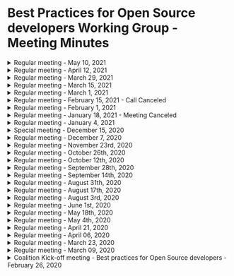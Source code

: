 # Best Practices for Open Source developers Working Group - Meeting Minutes


<details>
<summary>Regular meeting - May 10, 2021</summary>
 
 ## Live Meeting Notes
 https://docs.google.com/document/d/1c3HYr0ARjqK3qBCVBkkN-buZsD5KMpQc_dRhPa93Big/edit#
 
  ## Intro
 * New members on the call this week?

 ## Please Vote ##
 Seeking to move meeting to a better time, please vote: https://doodle.com/poll/xxh6ykwx23icqzrc
  
 ## Quick status on in-flight projects - (~2min each)
  ### Fundamentals course
  https://courses.edx.org/courses/course-v1:LinuxFoundationX+LFD106x+3T2020/course/
  
* course updates desired annually to 1.5 years
* desire to convert from gdoc to markdown (having some opportunities
 
 ### SKF
 https://www.securityknowledgeframework.org/
 
 
 ### CII Best Practices badge project 
 https://bestpractices.coreinfrastructure.org/en
 
 
 ### Inventory project (CRE)
https://owasp.org/www-project-integration-standards/
https://docs.google.com/presentation/d/16R84qeu9Lvvt4lrSG0dymHgTjqAEzB2XJIsDi4JCHr4/edit#slide=id.p
  * 

 ### Scorecards
 https://github.com/ossf/scorecard 
 

 ## Synchronizing Group Efforts
Resources - 
 *  http://people.redhat.com/crrobins/DevBestPractice-RefArch.pdf 
 *  https://jamboard.google.com/d/1rpCIykiwrjFG-wvvyVg4YyMwP4RZI6txOWu3ociTOXo/viewer?f=0
 *  http://people.redhat.com/crrobins/Dev_Best_Practices_Drawings.pdf
 
 Conversation around next projects
  *  Talked through desire of group to craft some actionable good practices
  *  How can we provide advise to Maintainers on how to make upgrades easier
 
## Recording
TBD
</details>


<details>
<summary>Regular meeting - April 12, 2021</summary>
 
 ## Live Meeting Notes
https://docs.google.com/document/d/1P6TtTkbtSBLfdjlYWDS4c6EQi_1yTuxqEJyNcBHvrjY/edit#heading=h.f4s78jj8txih
 
  ## Intro
 * New members on the call this week?

 
 ## Quick status on in-flight projects - (~2min each)
  ### Fundamentals course
  https://courses.edx.org/courses/course-v1:LinuxFoundationX+LFD106x+3T2020/course/
  
* course updates desired annually to 1.5 years
* desire to convert from gdoc to markdown (having some opportunities
 
 ### SKF
 https://www.securityknowledgeframework.org/
 
 
 ### CII Best Practices badge project 
 https://bestpractices.coreinfrastructure.org/en
 
 
 ### Inventory project (CRE)
https://owasp.org/www-project-integration-standards/
https://docs.google.com/presentation/d/16R84qeu9Lvvt4lrSG0dymHgTjqAEzB2XJIsDi4JCHr4/edit#slide=id.p
  * 

 ### Scorecards
 https://github.com/ossf/scorecard 
 

 ## Synchronizing Group Efforts
Resources - 
 *  http://people.redhat.com/crrobins/DevBestPractice-RefArch.pdf 
 *  https://jamboard.google.com/d/1rpCIykiwrjFG-wvvyVg4YyMwP4RZI6txOWu3ociTOXo/viewer?f=0
 *  http://people.redhat.com/crrobins/Dev_Best_Practices_Drawings.pdf
 
 Conversation around next projects
  *  Talked through desire of group to craft some actionable good practices
  *  How can we provide advise to Maintainers on how to make upgrades easier
 
## Recording
TBD
</details>



<details>
<summary>Regular meeting - March 29, 2021</summary>
 
 ## Live Meeting Notes
 https://docs.google.com/document/d/1yNd8n5edZARxZ2dRWSG-0Z03dEOKdLruiIJSvgMTou4/edit#heading=h.f4s78jj8txih

 
  ## Intro
 * New members on the call this week?

 
 ## Quick status on in-flight projects - (~2min each)
  ### Fundamentals course
  https://courses.edx.org/courses/course-v1:LinuxFoundationX+LFD106x+3T2020/course/
  
* course updates desired annually to 1.5 years
* desire to convert from gdoc to markdown (having some opportunities
 
 ### SKF
 https://www.securityknowledgeframework.org/
 
 
 ### CII Best Practices badge project 
 https://bestpractices.coreinfrastructure.org/en
 
 
 ### Inventory project (CRE)
https://owasp.org/www-project-integration-standards/
https://docs.google.com/presentation/d/16R84qeu9Lvvt4lrSG0dymHgTjqAEzB2XJIsDi4JCHr4/edit#slide=id.p
  * 

 ### Scorecards
 https://github.com/ossf/scorecard 
 

 ## Synchronizing Group Efforts
Resources - 
 *  http://people.redhat.com/crrobins/DevBestPractice-RefArch.pdf 
 *  https://jamboard.google.com/d/1rpCIykiwrjFG-wvvyVg4YyMwP4RZI6txOWu3ociTOXo/viewer?f=0
 *  http://people.redhat.com/crrobins/Dev_Best_Practices_Drawings.pdf
 
 Conversation around next projects
  *  Talked through desire of group to craft some actionable good practices
  *  How can we provide advise to Maintainers on how to make upgrades easier
 
## Recording
TBD
</details>


<details>
 <summary>Regular meeting - March 15, 2021 </summary>
 
 ## Live Meeting Notes
 

 
  ## Intro
 * New members on the call this week?

 
 ## Quick status on in-flight projects - (~2min each)
  ### Fundamentals course
  https://courses.edx.org/courses/course-v1:LinuxFoundationX+LFD106x+3T2020/course/
  
* course updates desired annually to 1.5 years
* desire to convert from gdoc to markdown (having some opportunities
 
 ### SKF
 https://www.securityknowledgeframework.org/
 
 
 ### CII Best Practices badge project 
 https://bestpractices.coreinfrastructure.org/en
 
 
 ### Inventory project (CRE)
https://owasp.org/www-project-integration-standards/
https://docs.google.com/presentation/d/16R84qeu9Lvvt4lrSG0dymHgTjqAEzB2XJIsDi4JCHr4/edit#slide=id.p
  * 

 ### Scorecards
 https://github.com/ossf/scorecard 
 

 ## Synchronizing Group Efforts
Resources - 
 *  http://people.redhat.com/crrobins/DevBestPractice-RefArch.pdf 
 *  https://jamboard.google.com/d/1rpCIykiwrjFG-wvvyVg4YyMwP4RZI6txOWu3ociTOXo/viewer?f=0
 *  http://people.redhat.com/crrobins/Dev_Best_Practices_Drawings.pdf
 
 Conversation around next projects
  *  Talked through desire of group to craft some actionable good practices
  *  How can we provide advise to Maintainers on how to make upgrades easier
  *  Could we take "Top X" from Stack Overflow and work on guidance to correct those things?
 
## Recording
TBD
</details>

<details>
 <summary>Regular meeting - March 1, 2021 </summary>
 
 ## Live Meeting Notes
 
 https://docs.google.com/document/d/1rT6YPFb6LnL1EaCo97gFLcj_QanIoAt-f_q8V8SZqJM/edit
 
  ## Intro
 * New members on the call this week?
-  Brandon Caldwell
 
 ## Quick status on in-flight projects - (~2min each)
  ### Fundamentals course
  https://courses.edx.org/courses/course-v1:LinuxFoundationX+LFD106x+3T2020/course/
  
* course updates desired annually to 1.5 years
* desire to convert from gdoc to markdown (having some opportunities
 
 ### SKF
 https://www.securityknowledgeframework.org/
 
 
 ### CII Best Practices badge project 
 https://bestpractices.coreinfrastructure.org/en
 
 
 ### Inventory project (CRE)
https://owasp.org/www-project-integration-standards/
https://docs.google.com/presentation/d/16R84qeu9Lvvt4lrSG0dymHgTjqAEzB2XJIsDi4JCHr4/edit#slide=id.p
  * 

 ### Scorecards
 https://github.com/ossf/scorecard 
 

 ## Synchronizing Group Efforts
Resources - 
 *  http://people.redhat.com/crrobins/DevBestPractice-RefArch.pdf 
 *  https://jamboard.google.com/d/1rpCIykiwrjFG-wvvyVg4YyMwP4RZI6txOWu3ociTOXo/viewer?f=0
 *  http://people.redhat.com/crrobins/Dev_Best_Practices_Drawings.pdf
 
 Conversation around next projects
  *  Talked through desire of group to craft some actionable good practices
  *  How can we provide advise to MAintainers on how to make upgrades easier
  *  Could we take "Top X" from Stack Overflow and work on guidance to correct those things?
 
## Recording
https://zoom.us/rec/share/jGRUSBtJ1Jv7IE8Vvn8xRjAtMzfHjUHUZjaDH2k_TTWzeXXRXZpK6J1UPpy0hdzF.v5AMc6yj9XNpHD-T?startTime=1614614696000
</details>


<details>
 <summary>Regular meeting - February 15, 2021 - Call Canceled</summary>
 
  ## Intro
 * New members on the call this week?
-  
 
 ## Quick status on in-flight projects - (~2min each)
  ### Fundamentals course
  https://courses.edx.org/courses/course-v1:LinuxFoundationX+LFD106x+3T2020/course/
  
* 
 
 ### SKF
 https://www.securityknowledgeframework.org/
 
 * 
 
 ### CII Best Practices badge project 
 https://bestpractices.coreinfrastructure.org/en
 
 *  
 
 ### Inventory project (CRE)
https://owasp.org/www-project-integration-standards/
https://docs.google.com/presentation/d/16R84qeu9Lvvt4lrSG0dymHgTjqAEzB2XJIsDi4JCHr4/edit#slide=id.p
  * 

 ### Scorecards
 https://github.com/ossf/scorecard 
  *  


 ## Synchronizing Group Efforts
Resources - 
 *  http://people.redhat.com/crrobins/DevBestPractice-RefArch.pdf 
 *  https://jamboard.google.com/d/1rpCIykiwrjFG-wvvyVg4YyMwP4RZI6txOWu3ociTOXo/viewer?f=0
 *  http://people.redhat.com/crrobins/Dev_Best_Practices_Drawings.pdf
 
 Conversation around diagrams
  *  
  *  
  *  
 
## Recording
N/A
</details>

<details>
 <summary>Regular meeting - February 1, 2021</summary>
 
  ## Intro
 * New members on the call this week?
-  Vinnod Anadan
 
 ## Quick status on in-flight projects - (~2min each)
  ### Fundamentals course
  https://courses.edx.org/courses/course-v1:LinuxFoundationX+LFD106x+3T2020/course/
  
* need to convert google docs to markdown format....someday
* Seeking to do annual update/every year and a half
* @CRob talk to david w about RH training (and any others that have interesting materials)
 
 ### SKF
 https://www.securityknowledgeframework.org/
 
 * building feature for secure code review (CVEs, code snippets, etc). will have real examples in the near future.  Xav will ping Glen to continue collaborating. 
 
 ### CII Best Practices badge project 
 https://bestpractices.coreinfrastructure.org/en
 
 *  David posted email about longer-term project.  Website runs on Rails5 due to libary incompatibilities with Rails6.  Working on conversion.  Testing framework currently does not work (but most of the rest does).
 *  David notes "making updates hard is a security problem.  how do we fix this?"
 *  We may want to pick this up as a future work item (simpler updates).  We can provide advice, tooling, etc to help devs avoid getting in this spot. Dependabot and other tricks, guidance docs per language maybe?  How do we address this from an SCA-perspective
 *   Dan L has two recent posts two posts  https://medium.com/swlh/the-dependency-jungle-841bd1c7bce0 &   https://dlorenc.medium.com/zombie-dependencies-77c34740a7a8 
 
 ### Inventory project (CRE)
https://owasp.org/www-project-integration-standards/
https://docs.google.com/presentation/d/16R84qeu9Lvvt4lrSG0dymHgTjqAEzB2XJIsDi4JCHr4/edit#slide=id.p
 
Update from CRE team - -"We just finished mapping the CREs (based on ASVS checks) to NIST SP800-53!
After analysing the result we concluded we need an intermediate layer of concepts to make mapping and maintenance easier, but also to make the inventory more organized. See the slides for details and examples. We also specified the mapping data model, as promised. 
Currently we are adding the conceptual layers to the CRE mapping and then we can work with Glenn and Riccardo on importing and frontend work. In case we won't have a working demo next time we definitely can show you examples in the data of what it will look like using source data and mockups. We look forward to that."

 ### Scorecards
 https://github.com/ossf/scorecard 
  *  working with Envoy project to eval dependencies.
  *  questions on how to address best practices have come up..."how we we do crypto validation?", for example


 ## Synchronizing Group Efforts
Resources - 
 *  http://people.redhat.com/crrobins/DevBestPractice-RefArch.pdf 
 *  https://jamboard.google.com/d/1rpCIykiwrjFG-wvvyVg4YyMwP4RZI6txOWu3ociTOXo/viewer?f=0
 *  http://people.redhat.com/crrobins/Dev_Best_Practices_Drawings.pdf
 
 Conversation around diagrams
  *  Page 3 - Move SKF & CII into Venn overlap fully
  *  @CRob to test out a few colours for diagram
  *  Page 2 - remove Inputs/Output for now and ask project leads to flesh out project info for publication to WG landing page
  *  Future Work Item - review desired requirements to endorse for OSS Devs with group.  Provide guidance for MFA/2FA for deves
  *  Page 5 - Personas - @CRob share Vuln. Disclosure person PPT with group for review.  
  *  @ALL - review page 5 androvide notes on personas relevant to this WG, make suggestions for items to combine/not focus on, and personas to expand
 
 
## Recording
TBD
</details>
 
 <details>
 <summary>Regular meeting - January 18, 2021 - Meeting Canceled</summary>
 
 ## Intro
 * New members on the call this week?
-  
 
 ## Quick status on in-flight projects - (~2min each)
  ### Fundamentals course
  https://courses.edx.org/courses/course-v1:LinuxFoundationX+LFD106x+3T2020/course/
  
*    
 
 ### SKF
 https://www.securityknowledgeframework.org/
 
 * 
 
 ### CII Best Practices badge project 
 https://bestpractices.coreinfrastructure.org/en
 
 *  Rails 5->6 update. "Making updates hard is a security problem"


 
 ### Inventory project (CRE)
https://owasp.org/www-project-integration-standards/
https://docs.google.com/presentation/d/16R84qeu9Lvvt4lrSG0dymHgTjqAEzB2XJIsDi4JCHr4/edit#slide=id.p
  *Instantiated the first batch of low level common requirements, based on the ASVS checks
• Linked these to the OWASP top 10
•85% Linking these to NIST SP800-53 rev.5. – as a donation to the community by the Software Improvement Group
We regard this NIST publication as a good source as it is authoritative and provides useful additional content, like optional countermeasures
such as purging a mobile device in case of a lockout. Approach:
• Starting with ASVS since it generally is most detailed, then tracing the most relevant paragraphs in NIST-800-53.
• Ignoring second-order relations (Related controls in NIST), as it creates a jungle of (circular) references that we are trying to simplify.
• Starting up: Mapping WSTG - self maintaining!
We are in the process of making the CRE-links with the OWASP Web Security Testing Guide the first self-maintaining mapping. The plan is to
add tags to the WSTG sources that our parse will use to keep the CRE mapping up to date all the time.
• Soon: importing in SKF and building first use case: Show CRE page based on CRE-ID.
• After that:
• Adding intelligence to the CRE parser that finds new (cross-) relations if new data is added by the community.
• More use cases, e.g. search, coverage mapping from standard to standard
• Setting up structure for native CRE browsing, using perspectives
  

 ### Scorecards
 https://github.com/ossf/scorecard 
  *   


 ## Synchronizing Group Efforts
Resources - 
 *  http://people.redhat.com/crrobins/DevBestPractice-RefArch.pdf 
 *  https://jamboard.google.com/d/1rpCIykiwrjFG-wvvyVg4YyMwP4RZI6txOWu3ociTOXo/viewer?f=0
 *  http://people.redhat.com/crrobins/Dev_Best_Practices_Drawings.pdf
 
 ## Other subjects
 *  
 *
 
## Recording
TBD
</details>


<details>
 
 <summary>Regular meeting - January 4, 2021</summary>
 
 ## Intro
 * New members on the call this week?
- Jon Zeolla
 
 ## Quick status on in-flight projects - (~2min each)
  ### Fundamentals course
  https://courses.edx.org/courses/course-v1:LinuxFoundationX+LFD106x+3T2020/course/
*    
 
 ### SKF
 https://www.securityknowledgeframework.org/
 * up to 18 pis running the lab environment
 * toying with idea of adding code reading skill to SKF (wants to check with CodeQL guys) - provide snippet, have learner ID vuln/coding flaw.  doesn't seem hard to integrate. (Xav will check to see what is available)
 Glenn will be updated site cert laster this week
 
 ### CII Best Practices badge project 
 https://bestpractices.coreinfrastructure.org/en
 *  Updated stack (docker updates, etc)
 added small tweeks to criteria that were proposed ~Dec8; any last minuute comments, please speak up now so they can be merged Thursday   
 rebranding from CII to OpenSSF Best Practices Badge (costs involved)?  If we do it, we'd like to do it just once. - https://github.com/coreinfrastructure/best-practices-badge/issues/1515


 
 ### Inventory project (CRE)
 https://docs.google.com/presentation/d/16R84qeu9Lvvt4lrSG0dymHgTjqAEzB2XJIsDi4JCHr4/edit#slide=id.p
  * Working on NIST 800-53 mappings
  * OWASP testing guide up next
  Working with SKF to import to work to build the 1st use case
  DW - CRE needs a homepage (CRob agrees!!)

 ### Scorecards
 https://github.com/ossf/scorecard 
  *   


 ## Synchronizing Group Efforts
 http://people.redhat.com/crrobins/DevBestPractice-RefArch.pdf 
 https://jamboard.google.com/d/1rpCIykiwrjFG-wvvyVg4YyMwP4RZI6txOWu3ociTOXo/viewer?f=0
 * Review first draft of RefArch with whole WG
 *  Good round of comments, will continue to add information to diagram and refine.  Artifact will be useful in explaining our group to ourselves and outsiders to help encourage participation in our projects and help deveopers get vaule out of our output.
 
 ## Other subjects
 *  
 *
 
## Recording
TBD
</details>


<details>
<summary>Special meeting - December 15, 2020</summary>

Whiteboard diagram - http://people.redhat.com/crrobins/DevBestPractice-RefArch.pdf 

## Attendees: CRob, David, Xav, Altaz

## Meeting Notes:
Hit the record button? -- YUP
WG purpose - educate people, give training (hands on/how-to apply), consistent community-curated requirements list, leverage community initiatives to achieve these goals
Xav notes that reporting helps with adoption
WG README - https://github.com/ossf/wg-best-practices-os-developers/blob/main/README.md 
Identify (CRE, standards), Learn (Fundamentals, OWASP SKF), Adopt (Badge (+Identify), Scorecards)
Next steps - gap assessment - what are we missing to hit our mission/vision, what technical gaps do we have, what requirement/standards are we missing?

## Recording
http://people.redhat.com/crrobins/OpenSSF%20Dev%20Best%20Practices%20Reference%20Architecture%20JAD%20(2020-12-15%20at%2011_33%20GMT-8).mp4
</details>

<details>
 <summary>Regular meeting - December 7, 2020</summary>
 
 ## Intro
 * New members on the call this week?
- avalani (Altaz Valani)
- Magnus
- Todd Collum (Red Hat)
- Mark Bestavros (Red Hat)
- Ryan Ware (Intel)
 
 ## Quick status on in-flight projects - (~2min each)
  ### Fundamentals course
  https://courses.edx.org/courses/course-v1:LinuxFoundationX+LFD106x+3T2020/course/
*   Stats for Fundamentals of Developing Secure Software (as of 12/01) Courses:
*   Secure Software Development: Requirements, Design, and Reuse (LFD104x) 508 registrants
*   Secure Software Development: Implementation (LFD105x) 279 registrants
*   Secure Software Development: Verification and More Specialized Topics (LFD106x) 253 registrants 
 
 ### SKF
 https://www.securityknowledgeframework.org/
 *  busy upgrading Docker environment - projects perhaps up to 200 simultaneous users spinning up labs
 *  using machine learning to automatically generate security requirements
 *  looking to work on editing next - "easy editor" mode to practice exploits & implementation of controls within labs
 *  Dan L asks if there are any estimates on potential on-going costs (Glenn is/will investigate
  
 ### CII Best Practices badge project 
 https://bestpractices.coreinfrastructure.org/en
 *  CII Best Practices Badge: 3526 Projects are now enrolled. For stats over time, see: https://bestpractices.coreinfrastructure.org/en/project_stats 


 
 ### Inventory project 
 https://docs.google.com/presentation/d/16R84qeu9Lvvt4lrSG0dymHgTjqAEzB2XJIsDi4JCHr4/edit#slide=id.p
  * Possible demo to WG
  *

### Scorecards
https://github.com/ossf/scorecard 
 *  daily cron file running each night with results published in json format.  


 ## Synchronizing Group Efforts
 * Group "Walking Around" Deck aka the Elevator Pitch (Slide 13 for diagram)
  https://docs.google.com/presentation/d/16R84qeu9Lvvt4lrSG0dymHgTjqAEzB2XJIsDi4JCHr4/
   Dan's Diagram - 
   https://docs.google.com/presentation/d/17ByjVMRWLg5_d3ICRLNC6bqQEkFX8_7xpQVkl7D8Q-0/edit#slide=id.p
 
 * Group Brainstorm on Connectivity of projects
 -- Altaz - how can we automate regs/frameworks
 -- DW - looking at badges/fundatmentals do offer assurance/certiifcation of practices
 -- SKF - can "attest" project/person completed labs
 -- DW - add to flow diagram (what is/should be moving between the elements)..not only add the WHAT, but add the HOW to it
 -- Glenn - "You are the whole circus, but it is only one clown"  - would be good it ID where data is best hosted/created and source from there - reduces redundancy, allows focus on 
 -- will create WG Reference Architecture - Dave W, Altaz, Dan L, CRob, and others to start to put the picture together of how all our parts interact
 
 ## Other subjects
 *  
 *
 
## Recording
https://github.zoom.us/recording/detail?meeting_id=32ZBQPHQShGrbxmmsX4uvg%3D%3D
</details>


<details>
 <summary>Regular meeting - November 23rd, 2020</summary>
 
 ## Intro
 * New members on the call this week?
- Frederico De Meo
- Rob van der Veer (CRE project)
- Sylvan Rigal (CRE project)
 
 ## Quick status on in-flight projects
  ### Fundamentals course
 * Lots of interest & sign ups (100s of folks).  DW will get #s for next time.
 * DW can give access to the source google docs for anyone interested in "audting" the class and seeing the materials
 
 ### SKF
 * Improving labs (with help from a collegue).  Trimming size down in size to make them quicker and more reliable.
 * Working on github integration (next year task)
 * Adding MOAR raspberry pis to improve capacity/performance.  Curious to see Foundation's ability to finance tasks like this @CRob talk to TAC.
 * * Dan L - plan for quarterly press releases.  PR team locks doc ~2wks ahead.  @Glenn get "press release" text prepped and over to CRob to pass to PR team
 * Ricco working on mapping user stories to SKF.  Making a machine-learning model to perform the mapping & reccomend requirements for ASGS reqs.  Looking at 30-50 most used user stories for ASGS reqs.
 
 ### CII Best Practices badge project: which working group of the OSSF?
 * TAC met and agreed with discussion between leads ofr Metrics & this working group.  Dev Best Practices working group is cleared to assist curating/augmmenting/improving the current CII Best Practices Badge project best practices.  We'll corrdinate with the Metrics team as they are ready to start advertising the badges as part of their reporting.
 * Group discussion:

 ### Inventory project 
 * Working towards further integration with CRE & SKF.  Has design that supports it.  Will extend curretn SKF mappings with new standard. 
 * What is a good technical control to use (in email suggested PCI-DSS?) - NIST SSDF (https://csrc.nist.gov/publications/detail/white-paper/2020/04/23/mitigating-risk-of-software-vulnerabilities-with-ssdf/final), OWASP ASVS (https://csrc.nist.gov/publications/detail/white-paper/2020/04/23/mitigating-risk-of-software-vulnerabilities-with-ssdf/final), OWASP Project Proactive Controls (https://owasp.org/www-project-proactive-controls/), NIST 800-53 (   , NIST CSF (
 * What are priority use cases for for interactions with database (ex url with cre id and get links to sources) DW - if I met criteria X, what otehr critera might I also meet?
 * hope to demonstrate to group next meeting

### Scorecards
 * https://github.com/ossf/scorecard 
 * makes pass/fail binary decisions across these projects o assist in automation.
 * setup to run cron jobs across an assortment of rpojects to watch trneds over time (suggestions for additional projects or better deterctions welcome)
 * hitting a boggle with githib rate-limiting (would welcome suggestions to improve performance) - DW suggests splitting up jobs to run serially


 ## Synchronizing Group Efforts
 * How do we want to move forward participating in the currently listed projects?
 -- DW what is missing in the best practices badge?  would love feedback.  how can we integrate the Scorecard with Badges?
 -- @CRob setup brainstorming doc to collect ideas on increasing awareness
 -- Attending calls with projects to walk throug SFK/CRE/Badges
 -- assemble Conference list & assemble stock deck for presenting
 ---https://docs.google.com/spreadsheets/d/1L_wvZlwgr3vEiaHDG31U4NnUq6IeIGDVrkIzhGlL0FQ/edit#gid=0 
 -- get Fredrico access to Slack
 -- Federico - have we considered approaching academia/researchers. how can we map human factors or computer functions to a mathmatical function? (google "Science of Security" to see if this lines up with possibilities).  There are some things that can be mathmatically proven.
 -- how can this group help in looking at resaech/the cbk to assist in improving that research off 
 
 
 * How best can we serve the OSS developer community? 
 -- Awareness of these projects?
 -- Synching of standards/requirements between projects?
 -- Documenting persons/user stories
 -- Other thoughts
 
 ## Other subjects
 * DW met with Hyperledger Avalon project last week.  They are in good shape and got a badge!!  They will be providing some git issues for improvement
 *
 
## Recording
Sadly, no one on call had perms to allow it - @CRob get that fixed for DW & myself
</details>

<details>
 <summary>Regular meeting - October 26th, 2020</summary>
 
 ## Intro
 * New members on the call this week?
  Rob, Spyros, & Dan stopped by to talk about their projects
 
 ## Quick status on in-flight projects
 ### Fundamentals course
* in-flight for public release - STAY TUNED!
* wants to move to github in markdown post-release

  
 ### SKF
* major release out now! (yay!)
* glenn will be adding more network/compute capacity
* labs improvement in-flight (design secure coding function)
* needs help with github how it can ingest scoring data
  
 ### CII Best Practices badge project: which working group of the OSSF?
* no decision from TAC yet
* more projects getting badges
* some capactity issues around folks downloading data, implementing rate limit to help manage
* assurance case in badge app - why do we think this is secure - MITRE has reviewed recently and posted comments; they'd like the app to swap to MITRE notation 
 
 ### Inventory project 
* Common Requirement Enumerator (CRE)
 https://owasp.org/www-project-integration-standards/ 
* david expressed interest
* glenn invited them to our call - Rob & Spyros
* OWASP integration stanard project - -cvreate inventory to link standards together
* Setup meeting next week to talk about data formats (SKF & CRE has mutual interest). envision a service/url that can be used to route content linked to particular topic
* Spryos working on POC 
* Currently maintaining links in spreadsheet & using python script to convert to YAML to validate vs. JSON schema & puts valid items into github.  github action links PR & provides basic REST API
* David W ? - what about standard overlap/relations but not exactly the same?  how will that be handled?  DW - we should asume they are related, but not subsets/supersets of each other.  Rob - want to learn about requirements at this point & provide data - future item to work on

(Rob is colead of this and also works on SAMM)

 ## Other subjects
 * Dan Lorenc to present on [Open Source Scorecards](https://github.com/dlorenc/scorecard) if it makes sense to work on as part of this group.
 https://github.com/dlorenc/scorecard

* wants to distill CII best practices & dashboards project to find requirements that can be defined and automated
* understands some items are not automatable
* using cii api to check/validate data
* desires a place to talk about what best practice are & discuss (sounds like Dan found the place!)
* Glenn ? - where can this be run - cli for now, can be run ...daily..and save results or done on the fly
* Daveid W ? - are querries in parallel - yes & caches github querries for rate limiting
* Daveid W ? - badges has some tools and are collecting some of this info, think about where best places to run checks would be
* Dan L -wants to make it finer-grain in the future and focus on specific languages
* David W ? - we should setup a subset meeting to go over checking/tests of each tools to see overlap & opportunities
* David W ? - is this gtihub only? gitlab, etc? - Dan L- is open to the idea in the future
* David W ? - suggests talking to the Chaos folks...they have some tooling in this space too.  He can help broker convo

 
## Recording
[Meeting recording](https://github.zoom.us/rec/play/Dw-FA9xZotcX09hSBp-EfLCna3Yi5raNgHThv6VmSXISmsJlBSXjyE2FGN1XgmEx0FBAWoXVonL21aG3.CRLFuuL-NQeO9STQ?continueMode=true)
</details>
 
 <details>
 <summary>Regular meeting - October 12th, 2020</summary>
 
 ## Intro
 * No new members on the call this week
 
 ## Quick status on in-flight projects
 ### Fundamentals course
* 3 classes have been converted to EdX (content being broken up to smaller pieces)
* David reviewing & has taken all 3 classes
-- minor formatting/typo changes being corrected
* Email david to get into beta test (goes live in one week)
* Could create github repo to collect feedback on future classes & submit issues
* Desire not to have constant stream of new content, desire for some form of period updates/review
  
  
 ### SKF
* Met with xavier on codeql integrations & how to coordinate requirements & how to add codeql into labs.  Xavier hope to have an update on status later today
* Team is fixing last bugs. can use skf as an anonymous user, now working on pollishing
* Planning on release later this week (has generic codeql template or if xav's efforts get integrated)
* Feedback, questions, gitter channel for feedback
* For RFEs - create fork (all content is in markdown) & pr
-- now that app is decoupled, even easier/fasater for updates (if WG wants to add prior to big release, look at dev branch) [currently big blacklog, but going forward will be a smaller delta]
* Badging/scoring will be in future sprints
* Labs fixing vulns in editor & testing against labs, in-browser http-interceptor
  
 ### CII Best Practices badge project: which working group of the OSSF?
* David gave preso to TAC last week(since there are two groups interested in badges)
* WG's need to refine scope & present to TAC that hopefully will make things more clear.
 
 ### Inventory project 
* Common Requirement Enumerator (CRE)
* OWASP has already been active in promoting it
* OWASP is working on MVP on structure of MVP
* Will add/replace with skf dataset
* Looking for requirements coverate (ASF, PCI, FedRAMP, etc)
* Gibson can report back with progress next WG call


 ## Other subjects
 * Gibson - what timing should they consider for their release?
-- Conversation about how end-user could actually get and deploy update
-- David - would this be good to get into the press release that is coming out this week?
---David, Xavier, CRob agree this would be good to add in
--- Press release shoul dbe frozen by oct15 (note to lindsay) to go out on oct28
---- @CRob contact lindsay to see if we can get into press release.  @ Gibson to propose a few sentences for the release & provide access links

## Recording
[Meeting recording](https://github.zoom.us/rec/play/ryLKINNE83bMavNA_mYNfAjkQFcWUyNNk_D-Yc-Oh7EPchxxedABvHzNyL55KiVfS3Ry4R-jwwkABWsA.tCGvkrb6HeGiKoNK?continueMode=true&_x_zm_rtaid=adj_Bf8bSz2PFTsAxn_qbg.1603127971136.cef4507fbbd7e934ff492b003b76eeca&_x_zm_rhtaid=116)
</details>

<details>
 <summary>Regular meeting - September 28th, 2020</summary>
 
 ## Intro
 * Rob Cuddy, from HCL Technologies
 
 ## Quick status on in-flight projects
 ### Fundamentals course
 Things are on track. Content is frozen, conversion to EDX is in progress.
 ETA is still end of October, it would be awesome, though November is more realistic.
 We should have the sign up by the end of October.
 
 **Early access possible?**
 
 Certainly possible, David will ask: Yes, beta access 1w before the release.
 
 **Cost?**
 
 Free for taking the course. Fee for the certification? David will ask
 
 ### SKF
 
 * UI: All the pages done.
 * TODO: Design patterns
 * TODO: CodeQL queries - Xavier to touch base with Glenn / Riccardo 
 
 ## CII Best Practices badge project: which working group of the OSSF?
 
 See https://github.com/ossf/wg-best-practices-oss-developers/issues/23
 
 It doesn't easily fit into just one group. Focused on measuring projects, which fits perhaps better into the "Security threat" group. There should be one home, as a working group, but it's important to set up a collaboration between the 2 groups. Whichever WG is the home, both groups should be involved.

* Crob: feels strongly that it should be part of this group, to focus all developer-focused activities in one group.
* Bjorn agrees with Crob. It's def about the best practices. Fair point that the name confusion couldbe a problem if the CII Best Practices goes into another group than the Best Practices WG
* Dave + Pavel + Rob Cuddy votes for this group
* Xavier: Not a strong opinion but thinks it should belong to the other group. This WG is focused on the individual, that other is focused on the projects.
* Rob: Anything that can bring visibility on best practices to individuals is valuable

David will bring that to the other WG, and eventually bring it to the TAC
 
 ## Organization: Nominate new lead / co-lead?
 CRob is volunteeering
 
 ## Inventory project: Should we start?
 
 https://github.com/ossf/wg-best-practices-oss-developers/blob/main/docs/inventory.md
 
 * CRob: This group should have these resources. The integration part will def be more challenging and could come in a later phase.
 * Rob: Connection to other tooling and categorization make a big difference. About ranking: loves that it comes from the actual user's perspective. 
 * When the inventory integrates with SAST tools within the IDE, do you get remediation advices associated? Depends on the tool itself, but yes. 
 * SKF intended also to consume the inventory. In the meantime, SKF can add other sources, waiting for the inventory to be live.
 
 ## Other subjects
 * Xavier's zoom virtual background is from [Miyazakis's Spirited away](https://en.wikipedia.org/wiki/Spirited_Away), awesome movie highly recommended by this group.

</details>

<details>
 <summary>Regular meeting - September 14th, 2020</summary>

 ## Introduction of newcomers
 
 ## OWASP SKF Demo
 Glenn made a demo of the Security Knowledge Framework. Comments and questions:
 * The framework is open to external contributions. One can create new design patterns and enrich the framework
 * **Can the entries be mapped to other requirements than ASVS / MASVS?** This working group intended to also deliver a unified requirements definition (The *Inventory* project). Once done, this unified list would have been used for the mapping. This project has been paused because of lack of resources.
 * Demo of the upcoming version available at https://beta.securityknowledgeframework.org/. Credentials are the same as for the current demo version
 * **Do you have plans to add compliance requirements (e.g. NIST)** No plan, but the platform makes it easy to add requirements, and we want people to contribute.
 * **Concrete next steps**: 
  * Login with ID providers (GitHub, GitLab, Google, Facebook, Twitter ...)
  * Infrastructure for public instance
    * Remarks: this is not blocking the next release. We can release it with the current local deployment solution
 * For the OSSF public announcement: Announce release, and announce plan to provide a public, community-powered instance.
    
 
 ## (Discussion of) proposal from David A. Wheeler
   David A. Wheeler made the following proposal:
   
   The OpenSSF is expected to have a press release at the end of October.
   It would be very good to have a few concrete results to announce then.
   If we want to meet that deadline, some things must happen quickly!
   
   Several people have reviewed the course “Fundamentals of Developing Secure Software”,
   with generally very positive comments. I have tried to respond to all
   feedback (e.g., there's more about privacy, CORS, etc.).
   If this course is to be released by the end of October,
   the course content has to be frozen Sep 15, and this WG needs to
   approve it as an OpenSSF result within a few days (final approval must
   be known by the end of September, and the TAC and GB may need/want to weigh in).
   
   On 2020-09-11 Glenn Ten Cate & David A. Wheeler spent considerable time discussing
   OWASP SKF & the "Fundamentals..." course. They are very different;
   the "Fundamentals" course covers basic fundamentals, while OWASP SKF includes
   mechanisms to identify requirements & a set of labs. We discussed options for
   integrating them more closely in the future, and have some ideas for doing that
   long-term, but it would be risky to try to integrate them into a single
   by the end of October. However, Glenn Ten Cate believes they can have a useful
   capability by the end of October. Both agreed that the SKF labs, for example,
   are an excellent complement to the "Fundamentals" material.

   I propose that:
   * This WG vote whether or not to approve releasing the
     “Fundamentals of Developing Secure Software” course as an OpenSSF course.
     The vote can be electronic; if desired here's a Doodle poll to do it:
     <https://doodle.com/poll/wkwgpzmbhmmgdy3f> . I propose a deadline of
     2020-09-17 23:00 Eastern Time (this upcoming Thursday).
     
   I also propose that:
   * The OWASP SKF work be encouraged to be developed so that there will be
     a releasable version at the end of October (e.g., with enough
     labs that people can clearly see its utility).  The WG would vote later
     (say in early October) on whether or not it's ready at that time.
     Of course this work could continue to be refined after that time.

## Actions
- [ ] All: Vote on the course
- [ ] Glenn: Cost estimation for the SKF public infra

</details>
   
<details>
 <summary>Regular meeting - August 31th, 2020</summary>
 
 ## Round table
 We welcomed new members and made a quick round of introductions
 Attendees: Bjoern Kimminich, Crob, Dave Russo, David Wheeler, Glenn Ten Cate, Riccardo Ten Cate, Dan Lorenc, Pavel Malinov, Xavier René-Corail 
 
 ## Presentation of the working group
 - Overview of the mission
 - Overview of the 3 initial projects, and status
   - Inventory and community paused
   - Learning platform
   
 ## Presentation of the learning platform / SKF
 Glenn and Riccardo presented the learning platform, the vision around it, the current status and the upcoming planned features.
 We decided to run a 30min demo and Q&A during next meeting
 
 ## CII Best practices badge
 David gave a presentation of the [CII Best practices badge](https://github.com/coreinfrastructure/best-practices-badge/blob/master/doc/cii-bp-badge-intro.pptx)
 
 ## Course draft
 David is working on a course to be published on edx. Freeze date is middle of next month. Should be ready for Nov 3rd for an announcement of new releases from the OSSF. 
 Feedback welcome, send him an email to get access. 
 
 ## Actions
 - Glenn / Riccardo: Prepare a demo + walk through SKF (please no demo while driving the car Glenn)
 - Glenn / David: Think about how the edx course (or similar others) can be "integrated" into the learning platform, contribute to the learning path, etc.
 - All: reflect about the CII best practices badge and how it could help our projects. It was not originally in our vision to score the projects, but a badge could obviously contribute to the community effort. Another idea could be that the criteria could link to the respective entries in the learning platform?
 - All: propose other ideas for next meeting's agenda

</details>

<details>
 <summary>Regular meeting - August 17th, 2020</summary>

## What happened since last meeting?
 - Demo of the new SKF, with UI improvements. 
    - On track to release a MVP end of this month

![New UI](./img/New-SKF-UI.png)

 - Request for resources for the SKF cloud formally [documented](https://docs.google.com/spreadsheets/d/18hkrbXcDMpbrzAyFJCqXm0jKG9mZ4bQchf1RP9pCBOQ/edit#gid=361723822)
   - 120 dev hours for SKF
   - 180 dev hours for SKF-Labs
   - 8h / week for operations
 - 2 candidates reached out to join the working group - intro discussions planned

## Coming next
 - API endpoint that can be called for example from GitHub to get the learner achievement and display something on the GitHub profile
 - Better structure the Juice shop labs: limit to the ones that have a tutorial
    - Adding tutorials to the ones without was discussed, but in some case it doesn't make sense, and there are not so many where it would make sense
 - Add the possibility for the learner to contribute to the labs by opening a PR on the community instance

## Questions
 - For the TAC: 
    - Resources (see above)
    - Cloud provider preference for the hosting? 
    - Should the project move under the OSSF GitHub org or can it stay under Glenn's personal ownership?
        - OWASP didn't previously force it to be under OWASP
    - So far SKF is an [OWASP project](https://owasp.org/www-project-security-knowledge-framework/). How will the OSSF promotion happen?
        - Logo, text on the SKF page?
        - Referencing the SKF project on the OSSF page?

## Actions
 - [x] Raise these questions to the TAC (Maya) https://github.com/ossf/tac/issues/19
</details>

<details>
 <summary>Regular meeting - August 3rd, 2020</summary>

## What happened since last meeting?
### Organization
- Migration of the old OSSC repo to the new OSSF repo
- Who is the next group leader? 
  - Elie originally volunteered but is no longer available
  - Rotating leader?

### Learning platform
- Good progress on the UI revamping: 99% of the UI is ready
- The API work is started
- Still on track for end of August
- There is already a placeholder for the CodeQL section of the labs

## Concerns / discussions
- When the project is not originated by the OSSF, but is an existing project that the OSSF contributes to, promotes ... will there be an ownership / license transfer of this project?
- Decide the preference for the deployment of the learning platform: k8s? on what cloud service?

## Actions
- [ ] Glenn: Prepare demo of the learning platform for next call
- [ ] Xavier: Invite members to the org and give appropriate permissions to the repo
- [ ] Glenn: Draft a plan for explaining resources needs (development and operations)
- [ ] Xavier: Raise the deployment question to the TAC 
- [ ] Xavier: Keep the lead of the group for the coming weeks, until a better solution is found
</details>

<details>
 <summary>Regular meeting - June 1st, 2020</summary>
## What happened since last meeting?
**From last meeting**
- Glenn / Riccardo: Implementation of the Webhook solution in SKF, to see what is missing, what is working
- Sara: work on a list of tools easy to use for open source developers
- Xavier: Ping the GitHub learning lab team for a follow-up of the SKF discussion
  - They are ready to resume the discussions. Next steps: Xavier sets up a meeting.
</details>

<details>
 <summary>Regular meeting - May 18th, 2020</summary>


## What happened since last meeting?
- Glenn and Riccardo: Working on integrating SKF with Identity providers ==> possibility to sign up with GitHub.
- Progress on the Inventory format
- Learning Platform: Demo of a webhook for exercise providers to notify the learning platform that the learner has completed an exercise

## Concerns / discussions

### Learning Platform
* ❓ Decision on [Solution webhook](https://github.com/Open-Source-Security-Coalition/Best-Practices-for-OS-Developers/blob/master/learning-platform.md#solution-webhook) payload specification of the Learning Platform
  * ℹ️ Show/demo [implementation of webhook call in OWASP Juice Shop](https://github.com/bkimminich/pwning-juice-shop/blob/develop/appendix/integration.md#challenge-solution-webhook) for MVP
  * ❓ Discuss [MVP implementation idea on OWASP SKF side](https://github.com/Open-Source-Security-Coalition/Best-Practices-for-OS-Developers/issues/3) for MVP
  
**Decision for next steps:** Finish the MVP (sign-up with GitHub, webhook callback, and perhaps integration with GitHub user profile) before making a full demo to the other working groups.

### List of tools to re-use for the inventory
* Sara just received the SANS-curated list of tools for security and forwarded it, as it could serve as input within the inventory. 
  * Seems to us very Network-oriented, and perhaps not for the Open Source developers who are learning how to write secure code
  * But they can be interesting to put in the inventory anyway as ways to test that your application is secure 
* F5 is also preparing a list of tools
* OSS User stories for implementation of ASVS requirements https://twitter.com/madplatt/status/1259874312846282754


## Actions
- Glenn / Riccardo: Implementation of the Webhook solution in SKF, to see what is missing, what is working
- Sara: work on a list of tools easy to use for open source developers
- Xavier: Ping the GitHub learning lab team for a follow-up of the SKF discussion
</details>

<details>
  <summary>Regular meeting - May 4th, 2020</summary>

## What happened since last meeting?
- **Elie:** Deeper discussions wrt Inventory. Possibility to merge with a current OWASP project "Integration Standards". 2 meetings (on functional requirements, and on technical archi). First MVP could come in 1 month  / 2 months.
- **Bjorn:** Proposal of payload that could be sent from an exercise to the learning platform, for the central progress tracking. Request for feedback sent. With the goal of get to a unified payload.
- **Xavier / Riccardo / Glenn:** Preliminary discussions with GitHub Learning Lab - They'll get back to us

## Concerns / discussions
- Discuss with other working groups.
- Sara / F5 willing to contribute to some projects. For example pulling vuln data and mapping to the inventory.
- What is the status on funding? We need money to fund projects, but also to hire people (community manager, operations for the learning platform ...)
- If we have this money right now, would it help progress on the learning platform?
  - Yes, we could definitely hire 1-2 more developers to build the features
- Community framework could also benefit from money?
  - We need to first build the 2 other projects 
  - Also, we could leverage on the existing communities (SKF...) to build our community

## Actions
- [ ] Come up with a concrete list of questions to ask the other working groups
- [ ] Elie / Sara to have a call on the inventory to define collaboration opportunities
- [ ] Sara to sync with Hauwa about funding status
</details>

<details>
  <summary>Regular meeting - April 21, 2020</summary>

## What happened since the last meeting? 

* Xavier: Started filling this repository and organizing. 
  * ATTENTION POINT: The OKRs we discussed together were until June 2020. In order to put OKRs for end of 2020, I just extrapolated the ones we had, but we need to revisit them together to make sure we all agree with them
  * There is also a [project board](https://github.com/Open-Source-Security-Coalition/Best-Practices-for-OS-Developers/projects/1) where we can all track tasks and progress. You can either create a card on the fly, or create an issue and reference it in the project board.
* Xavier: :snail: I am late on setting up discussions with the GitHub Learning Lab team re: the integration in SKF.

## Discussion items
### OKRs
As indicated above, Xavier took the liberty to extend the OKRs to the end of the year. Let's review them

### SKF Checklist
Discussion around the [SKF checklist feature](https://www.youtube.com/watch?v=D5ExXEr-x-U) and its integration with GitHub projects

### Inventory User Stories
Discuss the User stories proposed by Elie

## Concerns 

* **Working group leadership**. With the current COVID-19 situation, we are all struggling to sustain our normal productivity level, and it can be difficult to work on this group in addition to our normal duties. I recommend a more flexible approach than relying on a unique "leader / co-pilot" pair, for example at each meeting, the members who feel comfortable to lead the group during the 2 coming weeks volunteer. 
- On the other hand, the group is acually delivering, and working well. Others are more interested in content, not in admin stuff. Proposal: Xavier and Elie are pilot / co-pilot for the time being.


## Actions
- Everyone: Flesh the OKRs with more concrete success measures
- Elie / Riccardo: Flesh the inventory user stories
- Elie: Give details about the Requirement id project and how it helps the inventory project
- Xavier: Set-up meeting with GH Learning Lab for the integration into SKF
- Xavier: (Once the inventory user stories are more detailed) Set up a meeting with the relevant GH experts to discuss chatbot integration


## Next meeting?
- Not possible at this time for Sara. Can we move it 1h later? Or same hour on Wednesday?
  - Decision: Go back to Mondays
</details>

<details>
  <summary>Regular meeting - April 06, 2020</summary>

## What happened since the last meeting? 

*   Xavier: Raised to the steering committee the concerns that we discussed last week. No solution yet, but just the acknowledgement that it’s being worked on
    *   Neutrality wrt commercial tools: This is currently being worked on by the steering committee. They intend to write bylaws for the coalition.
    *   We need contributors to develop, maintain and operate the learning platform.
        *   The committee is also working on funding (which would allow us to hire)
        *   Several members would like to allocate collaborators to work for the coalition
*   Xavier: didn’t have time to work on the group collaboration tools as promised but a GitHub organisation has been created for the coalition, and for next meeting we’ll have a repo where we can store all our docs, and a board to follow-up on our tasks. 
*   Riccardo: Integration of OWASP Juice Shop into SKF
    *   With SKF we basically have the MVP we want
    *   We have a demo of integrating a new course platform
    *   **Next:** Try to integrate the GitHub learning platform into SKF
*   Bjorn:
    *   Learning path demo in Juice shop - levels are unblocked one after the other
    *   **Idea**: link the badges / progress report to projects / users on GitHub
        *   Add a disclaimer that these badges just mean that you spent time on learning security, that you are “aware”, not that your project is more secure than another, or that you’re an expert. 

## Concerns 

*   Do we have enough people / time in this working group to achieve our objectives?  

## Actions

*   Setup the Inventory user stories - _Elie_
    *   _[https://docs.google.com/document/d/1GndQuUOUAARc7RmAH0oXmbcLb1vZw2g8cAznICAK3oc/edit#heading=h.tqyztji4w9if](https://docs.google.com/document/d/1GndQuUOUAARc7RmAH0oXmbcLb1vZw2g8cAznICAK3oc/edit#heading=h.tqyztji4w9if)_
*   Understand other WG’s needs to be tackled in the Learning Platform and Inventory
*   Assess what is missing in the community as information and knowledge, which shouldn’t be a deliverable for next meeting (this is a goal by itself)
*   Meeting between GH and SKF in order to identify how the integration could be done -_ Xavier, Riccardo_
*   Discuss possible metrics to be linked to users in the learning platform - _Team_


## Next meeting?

*   Some members from other working groups would like to contribute to this one too, and all meetings are at the same time. Can we find a slot on Tuesdays? 
    *   Tuesday same time works for everyone
</details>

<details>
  <summary>Regular meeting - March 23, 2020</summary>

## What happened since the last meeting?

*   Xavier: Alignment with the Tooling Working Group
    *   In our inventory project, there will be resources but also potentially tools. Once we start building this inventory, we’ll make sure to also get inputs from the Tooling WG.
    *   As part of our learning platform, we value the tools that automatically run checks of the secure code practices in the Pull Requests, as they provide a “learning on the job” approach. This is a criteria that the Tooling WG will take into account when they create their tools inventory and decide which one to focus on.
*   Björn: Learning Platform Ideas
    *   see [https://docs.google.com/document/d/1KQ8bT87A0X2wJ9GNwSOz7nJwSK70symA4hs-nFLw8dE/edit](https://docs.google.com/document/d/1KQ8bT87A0X2wJ9GNwSOz7nJwSK70symA4hs-nFLw8dE/edit)
    *   Who will build the platform?
        *   Take advantage of existing platforms?
            *   Plug-in the existing courses (Juice, SKF labs, GitHub Learning Lab ...)
        *   But it’s gonna be really hard to incorporate any course into an existing platform - It needs changing the API of the existing ones to match the contract that we need for the courses we want to plug in
        *   Building the platform ourselves from scratch give us flexibility
    *   Riccardo can contribute on the platform with the experience of SKF (reusable knowledge about deployment of the courses into Kubernetes cluster)
        *   Not reuse the complete platform, but the core functionality can be reused. Good starting point for the platform.
    *   **We need a dedicated development / ops resource to build and maintain this platform**
        *   Open source projects with enough contributors. 
        *   The coalition companies could take up the challenge to contribute and maintain this project
        *   We should also reach out to the open source community
        *   Start with a core (from coalition companies) and then reach out to the community 
        *   Or we get funds and hire 
        *   And who will be the owner organisation of the project?
    *   Liked the badge system, gives incentives to learner
        *   Post MVP: integrate learning badges with security assessment badges on projects committed (something to signify learning vs real world application)
*   Elie: Vulnerability Disclosure Cheat Sheet - Shared with the Vulnerability Disclosure WG, waiting for feedback from their side.


## Concerns



*   Involvement of “Companies” - Why commercial product focus and not Open Source?
    *   Commercial products can work against us
    *   We don’t want to compete with other companies, who will see us as a threat 
    *   Best case is that we can instead give visibility to these other companies if we integrate their tools into our offer
    *   It would be easier if we focus on the open source projects - There are many of them
    *   If we focus only on the integration of existing courses, then we won’t be seen as competition. 
    *   No commercial should be interested in building a meta-platform integrating the courses of their competitors, so the threat is not that big.
    *   The platform must not be an OWASP project, and serve as a lead generator
    *   It makes sense to start with only open source projects as part of the courses we plug in
*   Neutrality of this working group - Leftover from last meeting
    *   We don’t want to push forward or resell any type of product
    *   At best open source, at least free for open source projects
    *   Being discussed in Steering committee 

## Actions

*   Setup the collaboration environment (Drive Folder, Trello Board, anything else?) - _Xavier, Elie_
*   Brainstorm the possible learning platform architecture
*   Adapt the Learning platform stories and MVP to address the feedback and concerns discussed above (integration of only open source courses, start with integration of existing courses, ...)
*   User stories for inventory
*   Reach out plan (through students, social media, etc.)

## Next meeting?

*   2 weeks, this slot or 1h later
</details>

<details>
  <summary>Regular meeting - March 09, 2020</summary>

## Intro

*   Welcome our newcomers - introductions
*   FYI: the WG group leads will be convened towards the end of the week or early next week to share readouts from initial meetings, progress, and areas for improvement
*   Anything else to add to the agenda?

## Working group story 

I tried to recap the discussions from the kickoff meeting into a story that we could easily communicate to others, and to the outside world as part of the future coalition website. I would love your feedback to make it final. 

[Powerpoint pres](https://github.com/Open-Source-Security-Coalition/Best-Practices-for-OS-Developers/blob/master/docs/Best-Practices-for-Open-Source-Developers-Story.pptx)

Feedback:

*   How do we make this widely distributed? → The community project: Highlight this a bit more in the message
*   This is more than the next awesome list, there is the community aspect and the learning path aspects

## Needs

_Discuss needs for each project (People, money, other working groups ...)_

*   General
    *   ...
*   Inventory
    *   **Community feedback and validation**
        *   What is the inventory? Aggregation or references? 
        *   How do we make sure that it’s accepted by the community
    *   **Prioritization criteria definition**
    *   **Stepping back from the existing and create our own inventory with the  important categories**
    *   **Strong domain that others can reference**
    *   **UX, Design and Marketing**
*   Community
    *   Community manager
    *   Weekly content: technical writers
    *   Community strategy
        *   Increasing the overlap of existing communities (sec, dev)
        *   Identify champions  
*   Learning platform
    *   Alignment with Tooling working group to provide enforcement at the level of Pull Requests
    *   Make sure to be integrated into the workflow people already have (IDE, Source control)
    *   The rules should be available in one place as testing data for the tools
    *   Different options for different learners (exercises, videos …)

## What companies should we invite?

Parties that I think should somewhat be involved:

1. Atlassian: https://www.atlassian.com/software-development
2. Portswigger
3. Redhat - They have blogs and documents everywhere
4. Unity: https://github.com/UnityTech/unity-ssdlc
5. Cisco
6. Veracode
7. Checkmarx
8. SecureCodeWarrior
9. Manicode
10. Security Journey

## What project(s) should we focus on?

*   Inventory should start first -- Prioritize the content and tackle them step by step (agile?)
    *   Learning platform can go hand in hand
    *   Community should come later, once we have some material - But community strategy needs to start now

## Define OKRs 

_What are our OKRs (end of June)?_

*   MVP of the inventory 
    *   One collection of existing - prioritized
    *   Gap analysis
*   Community strategy is proposed
*   Scoreboard
*   Learning paths are proposed
    *   One full example is ready

## Concerns

*   Neutrality of this working group - Leave for next meeting

## Actions 

*   Define how this group is going to work together - _Xavier RC, Elie S_
*   Define key players for the needs of this project - Everyone
*   Create user stories for Inventory
*   Create user stories for Learning Platform - _Björn, Glenn & Riccardo_
*   Initiate conversation with the tooling WG and the Security of open source projects WG, at this stage to give them a heads-up about our on-going discussions and future needs. - _Xavier RC_ 
*   Inventory of existing communities and of their strategies (e.g. OWASP, GitHub)

## Next meeting? 

*   In 2 weeks - Monday 23, March
</details>

<details>
  <summary>Coalition Kick-off meeting - Best practices for Open Source developers - February 26, 2020</summary>

## Background

For each working group you’re interested in, consider these questions in advance of the meeting. Please come to the meeting prepared to discuss with your respective working groups. 

During the meeting,  please use this as a tool to jumpstart your discussion and keep notes so that remote participants have visibility into discussions. This shared document lives in the Open Source Security Coalition Google drive for each working group. 

Please note that at the end of this exercise, we will ask each working group to determine a group lead along with a designated co-pilot to help support the lead. Working groups can choose to rotate the group lead and co-pilot roles on a quarterly basis.


## Working Group Members

*   Sara Boddy; F5 Labs [s.boddy@f5.com](mailto:s.boddy@f5.com) 
*   Mary Gardner; F5, CISO (to join periodically) 
*   Elie Saad [eliesaad7@gmail.com](mailto:eliesaad7@gmail.com) -- OWASP
*   Xavier Rene-Corail xcorail@github.com
*   Jennifer Fernick (to join future meetings) [jennifer.fernick@nccgroup.com](mailto:jennifer.fernick@nccgroup.com)
*   Maya Kaczorowski (please add me to future meetings) [mayakacz@github.com](mailto:mayakacz@github.com) 

## Questions 

*   What should be the overall objective for this working group? In other words, think of the objective as what do you hope this group will accomplish? Provide three specific objectives for this working group.   What problem is this working group trying to solve? 
    *   Research to figure out what are the worst issues and write best practices for recommendations
        *   Find the BHAGs + low hanging fruit, prioritize
    *   Resources already available, but how to approach the OS developers? The problem is with the delivery of these resources to the developers
    *   Secure coding and awareness training 
        *   Find luminaries in the community
            *   Give them a voice 
            *   Let’s bring in Manicode 
        *   Continual update process to best practices
            *   Where is this content going to live? 
        *   Others who are doing this @elie
            *   Various OWASP projects
            *   Unity
            *   NCC
    *   **Enforcement?**
        *   Validation / testing tools ran on pull request?  
            *   **Recommended Tools:**
            *   
            *   Incentive / Gamification ideas (focused on learning)
        *   Insecure flags on webpage?
    *   JF: I would be interested in contributing to guidance documents and ideally integrating these with some kind of tooling (such as your mention of validation upon a PR) 
    *   JF: I think it can also be valuable to make recommendations on libraries to depend upon (and which are unvalidated/can pose upstream risk) - especially cryptographically 
*   What type of project work would help support this group’s objective? Provide three project ideas. 
    *   _Gamify, badging systems?_
        *   _Needs a complete community strategy_
            *   _Sara@F5 going to grab format from F5 DevCentral badging and VIP system_
        *   _Our companies’ marketing resources should help _
        *   Release schedule badges - code that’s updated is good!!! 
        *   Code signing?
    *   _Run continuously in the PRs the security checks → allow developers to learn by example; regularly as well (weekly, monthly) to showcase the security level of the project._
    *   _Learning platform to walk developers through secure code_
        *   E.g. _[https://trendmicro.github.io/SecureCodingDojo/codereview101/](https://trendmicro.github.io/SecureCodingDojo/codereview101/)_
        *   
    *   _We need to go through the existing documents and knowledge and figure out how we combine that_
    *   _We should talk to the tooling working group in order to use these tools in our enforcement / learning process_
    *   _How do we bring attention? _
    *   _Reach out to companies that are already working on building these resources, and merge into one_
*   Think about the objectives the group identified above. Illustrate each objective with a concrete outcome or key result.
    *   **_Inventory open source security problems (discovery and analysis), tools training that exists, etc. by June?_**
        *   _[Trend Micro Secure Coding Dojo](https://owasp.trendmicro.com/public/index.html) _
    *   _Best practices, recommended tools, etc. _
        *   _Inventory, know what people are using?_
            *   _Community source this_
        *   _By expertise level - something for newbies!_
        *   _Get involved in early EDU, Girls Who Code, STEM schools, UW Cyber School? _
    *   _Community & Gamification - **what by June?**_
        *   Best practices for gamification and community within the open source community - what will work?!
            *   Security score
            *   Integration with enterprise tools
            *   Managed/updated/not a garage project
            *   Trusted Dev? Community voted expert?
            *   Level of Expertise
            *   VIP Program? (what value do they get out of this? Recognition value) 
        *   What tech do we need? Community platform? Auth? How much open source vs 
            *   Ops requirements and staff? Investment?  
    *   _Enforcement_
        *   Tooling? “learning by example” process
        *   Influence the tooling WG to include the requirements re: learning process
            *   Feedback loops?
*   Is there anything else to address? 
*   Who is your group leader? Who will serve as co-pilot? 
    *   Leader: Mary Gardner
    *   CoPilot: Sara Boddy   
        *   Best practices and testing: Elie Saad
        *   Community and gamification: Sara Boddy
    *     		
*   When will this working group meet next? Please aim for dates within the next week. 
    *   Ops board? Kanban board. Trello?
        *   Mary has resource that might help manage us (scrum master)
    *   Sprint? Meet Monthly? (Sprinting might be too much structure for the OpenSource community)
    *   **Always meet 1 week before steering committee.**  

## Notes

Pull Request Template:

[ ] Parametrized query

[ ] Proper input sanitization occured

Etc.

For requirements: ASVS -> Applications in general; MASVS -> Mobile

For threat modeling: PyTM, ThreatSpec

For code best practices: Proactive Controls, CheatSheet Series

For testing: WSTG -> Web; MSTG -> Mobile

*   Community manager for animating the OS maintainers community should be dedicated
    *   By June we’ll have the plan and strategy ready by June, and then we’ll derive the needs in terms of money, people, etc.
*   Guidance for owners of packages, different from a standard contributor
    *   Different according to the packages (those who are used in prod)
    *   → these are different personas in the community strategy
</details>
